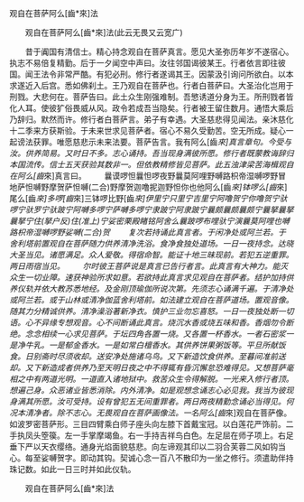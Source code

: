   观自在菩萨阿么[齒*來]法
　　




　　观自在菩萨阿么[齒*來]法(此云无畏又云宽广)

　　昔于阗国有清信士。精心持念观自在菩萨真言。愿见大圣弥历年岁不遂宿心。执志不易倍复精勤。后于一夕闻空中声曰。汝往邻国谒彼某王。行者依言即往彼国。闻王法令非常严酷。有犯必刑。修行者遂谒其王。因蒙汲引询问所欲白。以本求遂近入后宫。悉如佛刹土。王乃观自在菩萨也。行者白菩萨曰。大圣治化岂用于刑戮。大悲何在。菩萨告曰。此土众生刚强难制。吾慜诱道分身为王。所刑戮者皆化人耳。使彼犷俗畏威从风。政令若成吾当隐矣。行者被王留住数月。通悟大乘后乃辞归。默然而许。修行者白菩萨言。弟子有幸遇。大圣慈悲得见闻法。亲沐慈化十二季来方获斯验。于未来世求见菩萨者。宿心不易久受勤苦。空无所成。疑心一起谤法获罪。唯愿慈悲示未来法要。菩萨告言。我有阿么[齒*來]真言章句。今受与汝。供养简易。又时日不多。志心诵持。吾当现身满彼所愿。修行者既蒙教诲辞归本国流传。信士五天获验其数非一。但依教精修皆见菩萨。此五浊津梁苦海楫观自在阿么[齒*來]真言曰。
　　曩谟啰怛曩怛啰夜野曩莫阿哩野嚩路枳帝湿嚩啰野冒地萨怛嚩野摩贺萨怛嚩(二合)野摩贺迦噜抳迦野怛你也他阿么[齒*來]钵啰么[齒*來]尾么[齒*來]多啰[齒*來]三钵啰比野[齒*來]伊里宁只里宁吉里宁阿噜贺宁你噜贺宁驮啰宁驮罗宁驮跛宁阿嚩多啰宁萨嚩多啰宁隶跛宁阿隶跛宁曩颇曩颇曩颇宁曩拏曩拏曩拏宁住(拏户反)住(准上)宁娑密栗殿睹铭阿舍么曩跛啰布哩驮宁演曩莫阿哩也嚩路枳帝湿嚩啰野娑嚩(二合)贺
　　复次若持诵此真言者。于闲净处或阿兰若。于舍利塔前置观自在菩萨随力供养清净洗浴。食净食独处道场。一日一夜持念。达晓大圣当见。诸愿满足。众人爱敬。得宿命智。能证十地三昧现前。若犯五逆重罪。两日雨宿当见。
　　尔时彼王菩萨说是真言已告行者言。此真言有大神力。能灭众生一切业障。速获神验所求如意。若欲持此真言求见观自在菩萨者。结护加持供养仪轨并依大教苏悉地经。及金刚顶瑜伽所说次第。先须志心诵满千遍。于清净处或阿兰若。或于山林或清净伽蓝舍利塔前。如法建立观自在菩萨道场。置观音像。随其力分精诚供养。清净澡浴著新净衣。慎护三业勿忘喜怒。一日一夜独处断一切语。心不异缘专想观音。心不间断诵此真言。烧沉水香或烧五味和香。香烟勿令断绝。念念相续一心求见菩萨。于坛四角各置一烧。又各置一杯香水。一者石密浆一是净牛乳。一是郁金香水。一是如常白檀香水。其供养饼果粥饭等。平旦所献饭食。日别斋时尽须收却。送安净处施诸乌鸟。又下新造饮食供养。至暮间准前送却。又下新造成者供养乃至天明日夜之中不得辄有昏沉懈怠恐难得见。又想菩萨毫相之中有两道光明。一道直入诸地狱中。救苦众生令得解脱。一光来入修行者顶。想遍己身。众恶诸业皆悉消除。内外清净。如是观想念诵志心必见我。我当为彼现身满其所愿。汝可受持。设有曾犯五无间重罪者。两日两夜精勤念诵必当得见。何况本清净者。除不志心。无畏观自在菩萨画像法。一名阿么[齒*來]观自在菩萨像。如波罗密菩萨形。三目四臂乘白师子座头向左膝下首戴宝冠。以白莲花严饰前。二手执凤头箜篌。左一手掌摩竭鱼。右一手持吉祥鸟白色。左足屈在师子项上。右足垂下严以天衣缨络。通身光焰面貌慈悲。向左谛观其印以二羽合芙蓉二风如钩当心。每至娑嚩贺字。即动其钩。契诚心念一百八不散印为一坐之修行。须遣助伴持珠记数。如此一日三时并如此仪轨。

　　观自在菩萨阿么[齒*來]法



